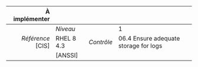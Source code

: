 
|           À implémenter    |    |    |    |
|----------------:|:---|---:|:---|
|                 |*Niveau*|| 1 |
|*Référence* [CIS]| RHEL 8 4.3 |*Contrôle*| 06.4 Ensure adequate storage for logs |
|                 |[ANSSI] ||  |

